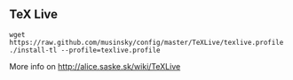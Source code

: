 TeX Live
--------
```
wget https://raw.github.com/musinsky/config/master/TeXLive/texlive.profile
./install-tl --profile=texlive.profile
```

More info on http://alice.saske.sk/wiki/TeXLive
